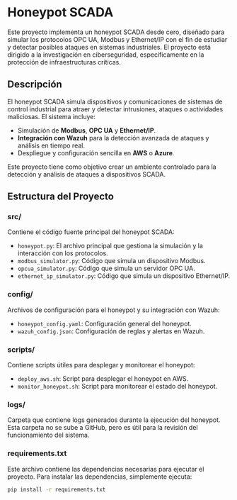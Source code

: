 # Honeypot SCADA

Este proyecto implementa un honeypot SCADA desde cero, diseñado para simular los protocolos OPC UA, Modbus y Ethernet/IP con el fin de estudiar y detectar posibles ataques en sistemas industriales. El proyecto está dirigido a la investigación en ciberseguridad, específicamente en la protección de infraestructuras críticas.

## Descripción

El honeypot SCADA simula dispositivos y comunicaciones de sistemas de control industrial para atraer y detectar intrusiones, ataques o actividades maliciosas. El sistema incluye:

- Simulación de **Modbus**, **OPC UA** y **Ethernet/IP**.
- **Integración con Wazuh** para la detección avanzada de ataques y análisis en tiempo real.
- Despliegue y configuración sencilla en **AWS** o **Azure**.
  
Este proyecto tiene como objetivo crear un ambiente controlado para la detección y análisis de ataques a dispositivos SCADA.

## Estructura del Proyecto

### src/
Contiene el código fuente principal del honeypot SCADA:
- `honeypot.py`: El archivo principal que gestiona la simulación y la interacción con los protocolos.
- `modbus_simulator.py`: Código que simula un dispositivo Modbus.
- `opcua_simulator.py`: Código que simula un servidor OPC UA.
- `ethernet_ip_simulator.py`: Código que simula un dispositivo Ethernet/IP.

### config/
Archivos de configuración para el honeypot y su integración con Wazuh:
- `honeypot_config.yaml`: Configuración general del honeypot.
- `wazuh_config.json`: Configuración de reglas y alertas en Wazuh.

### scripts/
Contiene scripts útiles para desplegar y monitorear el honeypot:
- `deploy_aws.sh`: Script para desplegar el honeypot en AWS.
- `monitor_honeypot.sh`: Script para monitorear el estado del honeypot.

### logs/
Carpeta que contiene logs generados durante la ejecución del honeypot. Esta carpeta no se sube a GitHub, pero es útil para la revisión del funcionamiento del sistema.

### requirements.txt
Este archivo contiene las dependencias necesarias para ejecutar el proyecto. Para instalar las dependencias, simplemente ejecuta:

```bash
pip install -r requirements.txt
